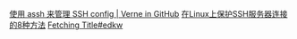 [使用 assh 来管理 SSH config | Verne in GitHub](https://einverne.github.io/post/2020/07/advanced-ssh-config-management.html)
[在Linux上保护SSH服务器连接的8种方法](https://unsafe.sh/go-157212.html)
[Fetching Title#edkw](https://unsafe.sh/go-156626.html)